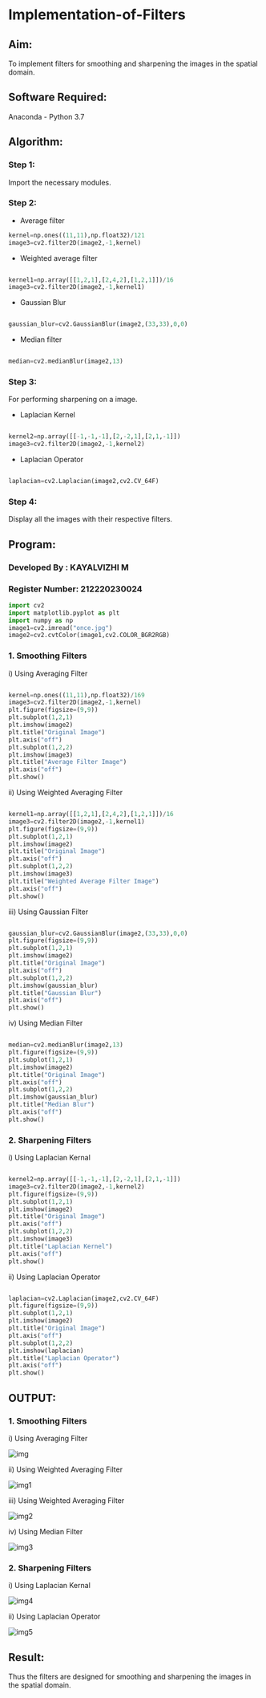 # Implementation-of-Filters
## Aim:
To implement filters for smoothing and sharpening the images in the spatial domain.

## Software Required:
Anaconda - Python 3.7

## Algorithm:

### Step 1:

Import the necessary modules.

### Step 2:

- Average filter
```python
kernel=np.ones((11,11),np.float32)/121
image3=cv2.filter2D(image2,-1,kernel)
```
- Weighted average filter
```python

kernel1=np.array([[1,2,1],[2,4,2],[1,2,1]])/16
image3=cv2.filter2D(image2,-1,kernel1)

```
- Gaussian Blur
```python

gaussian_blur=cv2.GaussianBlur(image2,(33,33),0,0)

```
- Median filter
```python

median=cv2.medianBlur(image2,13)

```
### Step 3:

For performing sharpening on a image.

- Laplacian Kernel
 ```python
 
kernel2=np.array([[-1,-1,-1],[2,-2,1],[2,1,-1]])
image3=cv2.filter2D(image2,-1,kernel2)

```
- Laplacian Operator
```python

laplacian=cv2.Laplacian(image2,cv2.CV_64F)

```
### Step 4:

Display all the images with their respective filters.

## Program:
### Developed By   : KAYALVIZHI M
### Register Number: 212220230024
```python
import cv2
import matplotlib.pyplot as plt
import numpy as np
image1=cv2.imread("once.jpg")
image2=cv2.cvtColor(image1,cv2.COLOR_BGR2RGB)
```
### 1. Smoothing Filters

i) Using Averaging Filter
```Python

kernel=np.ones((11,11),np.float32)/169
image3=cv2.filter2D(image2,-1,kernel)
plt.figure(figsize=(9,9))
plt.subplot(1,2,1)
plt.imshow(image2)
plt.title("Original Image")
plt.axis("off")
plt.subplot(1,2,2)
plt.imshow(image3)
plt.title("Average Filter Image")
plt.axis("off")
plt.show()

```
ii) Using Weighted Averaging Filter
```Python

kernel1=np.array([[1,2,1],[2,4,2],[1,2,1]])/16
image3=cv2.filter2D(image2,-1,kernel1)
plt.figure(figsize=(9,9))
plt.subplot(1,2,1)
plt.imshow(image2)
plt.title("Original Image")
plt.axis("off")
plt.subplot(1,2,2)
plt.imshow(image3)
plt.title("Weighted Average Filter Image")
plt.axis("off")
plt.show()

```
iii) Using Gaussian Filter
```Python

gaussian_blur=cv2.GaussianBlur(image2,(33,33),0,0)
plt.figure(figsize=(9,9))
plt.subplot(1,2,1)
plt.imshow(image2)
plt.title("Original Image")
plt.axis("off")
plt.subplot(1,2,2)
plt.imshow(gaussian_blur)
plt.title("Gaussian Blur")
plt.axis("off")
plt.show()

```

iv) Using Median Filter
```Python

median=cv2.medianBlur(image2,13)
plt.figure(figsize=(9,9))
plt.subplot(1,2,1)
plt.imshow(image2)
plt.title("Original Image")
plt.axis("off")
plt.subplot(1,2,2)
plt.imshow(gaussian_blur)
plt.title("Median Blur")
plt.axis("off")
plt.show()

```

### 2. Sharpening Filters
i) Using Laplacian Kernal
```Python

kernel2=np.array([[-1,-1,-1],[2,-2,1],[2,1,-1]])
image3=cv2.filter2D(image2,-1,kernel2)
plt.figure(figsize=(9,9))
plt.subplot(1,2,1)
plt.imshow(image2)
plt.title("Original Image")
plt.axis("off")
plt.subplot(1,2,2)
plt.imshow(image3)
plt.title("Laplacian Kernel")
plt.axis("off")
plt.show()

```
ii) Using Laplacian Operator
```Python

laplacian=cv2.Laplacian(image2,cv2.CV_64F)
plt.figure(figsize=(9,9))
plt.subplot(1,2,1)
plt.imshow(image2)
plt.title("Original Image")
plt.axis("off")
plt.subplot(1,2,2)
plt.imshow(laplacian)
plt.title("Laplacian Operator")
plt.axis("off")
plt.show()

```

## OUTPUT:
### 1. Smoothing Filters
i) Using Averaging Filter

![img](https://user-images.githubusercontent.com/75413726/167181267-0dc4d9be-f76f-4913-a782-4a1376ac3f91.jpg)

ii) Using Weighted Averaging Filter

![img1](https://user-images.githubusercontent.com/75413726/167181324-8a11e3d0-b6e0-4836-8bb8-101e4c60f47a.jpg)

iii) Using Weighted Averaging Filter

![img2](https://user-images.githubusercontent.com/75413726/167181362-b7733cd7-54c1-44ed-b758-e3f7e5a4bf9a.jpg)

iv) Using Median Filter

![img3](https://user-images.githubusercontent.com/75413726/167181420-05959387-8241-4e7c-a282-34aa28248474.jpg)

### 2. Sharpening Filters
i) Using Laplacian Kernal

![img4](https://user-images.githubusercontent.com/75413726/167181465-9c3a30a9-3997-4cb8-8085-38cb6f4f4991.jpg)

ii) Using Laplacian Operator

![img5](https://user-images.githubusercontent.com/75413726/167181499-5f411202-467b-440a-8542-9caaebd6fb79.jpg)

## Result:
Thus the filters are designed for smoothing and sharpening the images in the spatial domain.
